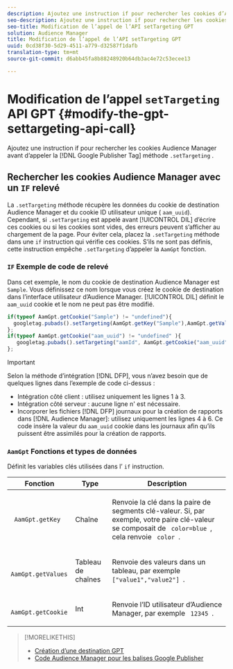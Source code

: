 ```yaml
---
description: Ajoutez une instruction if pour rechercher les cookies d’Audience Manager avant d’appeler la méthode .setTargeting de balise Google Publisher.
seo-description: Ajoutez une instruction if pour rechercher les cookies d’Audience Manager avant d’appeler la méthode .setTargeting de balise Google Publisher.
seo-title: Modification de l’appel de l’API setTargeting GPT
solution: Audience Manager
title: Modification de l’appel de l’API setTargeting GPT
uuid: 0cd38f30-5d29-4511-a779-d32587f1dafb
translation-type: tm+mt
source-git-commit: d6abb45fa8b88248920b64db3ac4e72c53ecee13

---
```



# Modification de l’appel `setTargeting` API GPT {#modify-the-gpt-settargeting-api-call}

Ajoutez une instruction if pour rechercher les cookies Audience Manager avant d’appeler la [!DNL Google Publisher Tag] méthode `.setTargeting` .

## Rechercher les cookies Audience Manager avec un `IF` relevé

La `.setTargeting` méthode récupère les données du cookie de destination Audience Manager et du cookie ID utilisateur unique ( `aam_uuid`). Cependant, si `.setTargeting` est appelé avant [!UICONTROL DIL] d’écrire ces cookies ou si les cookies sont vides, des erreurs peuvent s’afficher au chargement de la page. Pour éviter cela, placez la `.setTargeting` méthode dans une `if` instruction qui vérifie ces cookies. S’ils ne sont pas définis, cette instruction empêche `.setTargeting` d’appeler la `AamGpt` fonction.

### `IF` Exemple de code de relevé

Dans cet exemple, le nom du cookie de destination Audience Manager est `Sample`. Vous définissez ce nom lorsque vous créez le cookie de destination dans l’interface utilisateur d’Audience Manager. [!UICONTROL DIL] définit le `aam_uuid` cookie et le nom ne peut pas être modifié.

```js
if(typeof AamGpt.getCookie("Sample") != "undefined"){ 
  googletag.pubads().setTargeting(AamGpt.getKey("Sample"),AamGpt.getValues("Sample")); 
}; 
if(typeof AamGpt.getCookie("aam_uuid") != "undefined" ){ 
   googletag.pubads().setTargeting("aamId", AamGpt.getCookie("aam_uuid")); 
};
```

>[!IMPORTANT]
>
>Selon la méthode d’intégration [!DNL DFP], vous n’avez besoin que de quelques lignes dans l’exemple de code ci-dessus :
>
>* Intégration côté client : utilisez uniquement les lignes 1 à 3.
>* Intégration côté serveur : aucune ligne n' est nécessaire.
>* Incorporer les fichiers [!DNL DFP] journaux pour la création de rapports dans [!DNL Audience Manager]: utilisez uniquement les lignes 4 à 6. Ce code insère la valeur du `aam_uuid` cookie dans les journaux afin qu’ils puissent être assimilés pour la création de rapports.


### `AamGpt` Fonctions et types de données

Définit les variables clés utilisées dans l’ `if` instruction.

<table id="table_881391C9BDDF4FACAFC37A47B14B31A1"> 
 <thead> 
  <tr> 
   <th colname="col1" class="entry"> Fonction </th> 
   <th colname="col2" class="entry"> Type </th> 
   <th colname="col3" class="entry"> Description </th> 
  </tr> 
 </thead>
 <tbody> 
  <tr> 
   <td colname="col1"> <p> <code> AamGpt.getKey </code> </p> </td> 
   <td colname="col2"> <p>Chaîne </p> </td> 
   <td colname="col3"> <p>Renvoie la clé dans la paire de segments clé-valeur. Si, par exemple, votre paire clé-valeur se composait de <code> color=blue </code>, cela renvoie <code> color </code>. </p> </td> 
  </tr> 
  <tr> 
   <td colname="col1"> <p> <code> AamGpt.getValues </code> </p> </td> 
   <td colname="col2"> <p>Tableau de chaînes </p> </td> 
   <td colname="col3"> <p>Renvoie des valeurs dans un tableau, par exemple <code> ["value1","value2"] </code>. </p> </td> 
  </tr> 
  <tr> 
   <td colname="col1"> <p> <code> AamGpt.getCookie </code> </p> </td> 
   <td colname="col2"> <p>Int </p> </td> 
   <td colname="col3"> <p>Renvoie l’ID utilisateur d’Audience Manager, par exemple <code> 12345 </code>. </p> </td> 
  </tr>
 </tbody>
</table>

>[!MORELIKETHIS]
>
>* [Création d’une destination GPT](../../integration/gpt-aam-destination/gpt-aam-create-destination.md)
>* [Code Audience Manager pour les balises Google Publisher](../../integration/gpt-aam-destination/gpt-aam-aamgpt-code.md)

